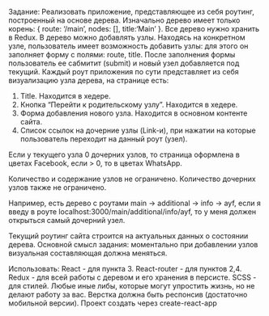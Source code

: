 Задание: Реализовать приложение, представляющее из себя роутинг, построенный на основе дерева.
Изначально дерево имеет только корень: { route: ‘/main’, nodes: [], title:‘Main’ }. Все дерево нужно хранить в Redux.
В дерево можно добавлять узлы. Находясь на конкретном узле, пользователь имеет возможность добавить узлы: для этого он заполняет форму с полями: route, title. 
После заполнения формы пользователь ее сабмитит (submit) и новый узел добавляется под текущий.
Каждый роут приложения по сути представляет из себя визуализацию узла дерева, на странице есть:
  1. Title. Находится в хедере.
  2. Кнопка “Перейти к родительскому узлу”. Находится в хедере.
  3. Форма добавления нового узла. Находится в основном контенте сайта.
  4. Список ссылок на дочерние узлы (Link-и), при нажатии на которые пользователь переходит на данный роут (узел).

Если у текущего узла 0 дочерних узлов, то страница оформлена в цветах Facebook, если > 0, то в цветах WhatsApp.

Количество и содержание узлов не ограничено.
Количество дочерних узлов также не ограничено.

Например, есть дерево с роутами main -> additional -> info -> ayf, если я введу в роуте localhost:3000/main/additional/info/ayf, то у меня должен открыться самый дочерний
узел.

Текущий роутинг сайта строится на актуальных данных о состоянии дерева.
Основной смысл задания: моментально при добавлении узлов визуальная составляющая должна меняться.

Использовать:
React - для пункта 3.
React-router - для пунктов 2,4.
Redux - для всей работы с деревом и его хранения в персисте.
SCSS - для стилей.
Любые иные либы, которые могут упростить жизнь, но не делают работу за вас.
Верстка должна быть респонсив (достаточно мобильной версии).
Проект создать через create-react-app
